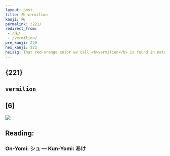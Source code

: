 ```yaml
---
layout: post
title: 朱 vermilion
kanji: 朱
permalink: /221/
redirect_from:
 - /朱/
 - /vermilion/
pre_kanji: 220
nex_kanji: 222
heisig: That red-orange color we call <b>vermilion</b> is found in nature during the fall when the leaves lose their sugar and begin to change color. This kanji depicts the very last leaf on a tree in the fall (the <i>drop</i> hung in the first stroke), the leaf that has <i>not yet</i> fallen as it one day must. Look at its color - vermilion. (Well, not really. The truth is, <b>vermilion</b> is made from a mercuric sulfide, but I'm sure you will agree that autumn leaves area lot easier to work with.)
---
```


## {221}

## `vermilion`

## [6]

<div class="stroke"><img src="E69CB1.png" /></div>

## Reading:

### On-Yomi: シュ &mdash; Kun-Yomi: あけ
